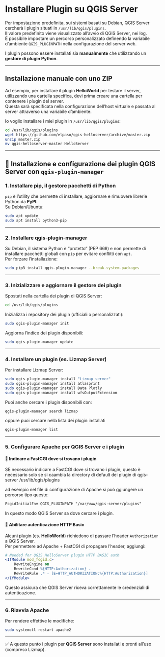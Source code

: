 # Installare Plugin su QGIS Server

Per impostazione predefinita, sui sistemi basati su Debian, QGIS Server cercherà i plugin situati in `/usr/lib/qgis/plugins`.  
Il valore predefinito viene visualizzato all’avvio di QGIS Server, nei log.  
È possibile impostare un percorso personalizzato definendo la variabile d’ambiente `QGIS_PLUGINPATH` nella configurazione del server web.  

I plugin possono essere installati sia **manualmente** che utilizzando un **gestore di plugin Python**.

---

## Installazione manuale con uno ZIP

Ad esempio, per installare il plugin **HelloWorld** per testare il server, utilizzando una cartella specifica, devi prima creare una cartella per contenere i plugin del server.  
Questa sarà specificata nella configurazione dell’host virtuale e passata al server attraverso una variabile d’ambiente.  

Io voglio installare i miei plugin in `/usr/lib/qgis/plugins`:  

```bash
cd /usr/lib/qgis/plugins
wget https://github.com/elpaso/qgis-helloserver/archive/master.zip
unzip master.zip
mv qgis-helloserver-master HelloServer
```

---

## 🔧 Installazione e configurazione dei plugin QGIS Server con `qgis-plugin-manager`

### 1. Installare **pip**, il gestore pacchetti di Python  
`pip` è l’utility che permette di installare, aggiornare e rimuovere librerie Python da **PyPI**.  
Su Debian/Ubuntu:  

```bash
sudo apt update
sudo apt install python3-pip
```

---

### 2. Installare **qgis-plugin-manager**  
Su Debian, il sistema Python è “protetto” (PEP 668) e non permette di installare pacchetti globali con `pip` per evitare conflitti con `apt`.  
Per forzare l’installazione:  

```bash
sudo pip3 install qgis-plugin-manager --break-system-packages
```

---

### 3. Inizializzare e aggiornare il gestore dei plugin  
Spostati nella cartella dei plugin di QGIS Server:  

```bash
cd /usr/lib/qgis/plugins
```

Inizializza i repository dei plugin (ufficiali o personalizzati):  

```bash
sudo qgis-plugin-manager init
```

Aggiorna l’indice dei plugin disponibili:  

```bash
sudo qgis-plugin-manager update
```

---

### 4. Installare un plugin (es. Lizmap Server)  
Per installare Lizmap Server:  

```bash
sudo qgis-plugin-manager install "Lizmap server"
sudo qgis-plugin-manager install atlasprint
sudo qgis-plugin-manager install Data Plotly
sudo qgis-plugin-manager install wfsOutputExtension
```

Puoi anche cercare i plugin disponibili con:  

```bash
qgis-plugin-manager search lizmap
```

oppure puoi cercare nella lista dei plugin installati

```bash
qgis-plugin-manager list
```

---

### 5. Configurare Apache per QGIS Server e i plugin  

#### 🔹 Indicare a FastCGI dove si trovano i plugin  
SE necessario indicare a FastCGI dove si trovano i plugin, questo è necessario solo se si caambia la directory di default dei plugin di qgis-server /usr/lib/qgis/plugins

ad esempio nel file di configurazione di Apache si può ggiungere un percorso tipo questo:  

```apache
FcgidInitialEnv QGIS_PLUGINPATH "/var/www/qgis-server/plugins"
```

In questo modo QGIS Server sa dove cercare i plugin.  

#### 🔹 Abilitare autenticazione HTTP Basic  
Alcuni plugin (es. **HelloWorld**) richiedono di passare l’header `Authorization` a QGIS Server.  
Per permettere ad Apache + FastCGI di propagare l’header, aggiungi:  

```apache
# Needed for QGIS HelloServer plugin HTTP BASIC auth
<IfModule mod_fcgid.c>
    RewriteEngine on
    RewriteCond %{HTTP:Authorization} .
    RewriteRule .* - [E=HTTP_AUTHORIZATION:%{HTTP:Authorization}]
</IfModule>
```

Questo assicura che QGIS Server riceva correttamente le credenziali di autenticazione.  

---

### 6. Riavvia Apache  
Per rendere effettive le modifiche:  

```bash
sudo systemctl restart apache2
```

---

✅ A questo punto i plugin per **QGIS Server** sono installati e pronti all’uso (compreso Lizmap).
